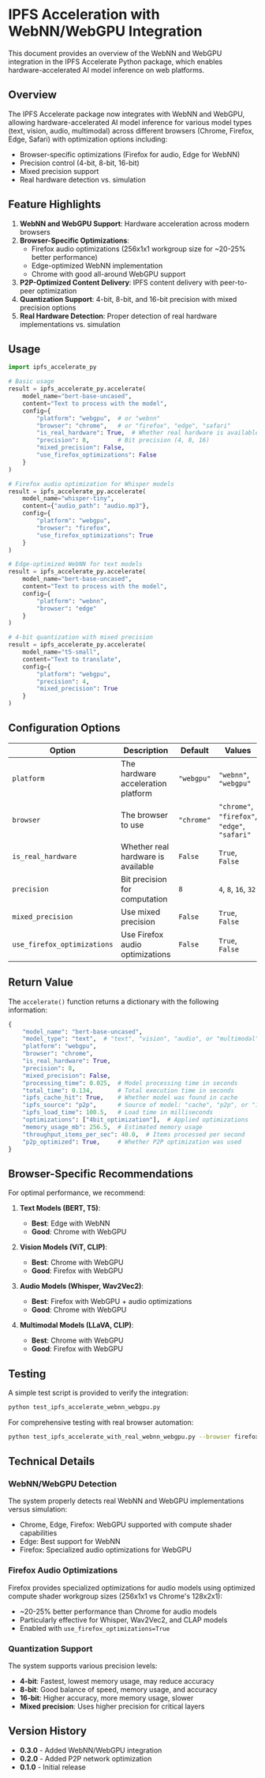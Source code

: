 # IPFS Acceleration with WebNN/WebGPU Integration

This document provides an overview of the WebNN and WebGPU integration in the IPFS Accelerate Python package, which enables hardware-accelerated AI model inference on web platforms.

## Overview

The IPFS Accelerate package now integrates with WebNN and WebGPU, allowing hardware-accelerated AI model inference for various model types (text, vision, audio, multimodal) across different browsers (Chrome, Firefox, Edge, Safari) with optimization options including:

- Browser-specific optimizations (Firefox for audio, Edge for WebNN)
- Precision control (4-bit, 8-bit, 16-bit)
- Mixed precision support
- Real hardware detection vs. simulation

## Feature Highlights

1. **WebNN and WebGPU Support**: Hardware acceleration across modern browsers
2. **Browser-Specific Optimizations**:
   - Firefox audio optimizations (256x1x1 workgroup size for ~20-25% better performance)
   - Edge-optimized WebNN implementation 
   - Chrome with good all-around WebGPU support
3. **P2P-Optimized Content Delivery**: IPFS content delivery with peer-to-peer optimization
4. **Quantization Support**: 4-bit, 8-bit, and 16-bit precision with mixed precision options
5. **Real Hardware Detection**: Proper detection of real hardware implementations vs. simulation

## Usage

```python
import ipfs_accelerate_py

# Basic usage
result = ipfs_accelerate_py.accelerate(
    model_name="bert-base-uncased",
    content="Text to process with the model",
    config={
        "platform": "webgpu",  # or "webnn"
        "browser": "chrome",   # or "firefox", "edge", "safari"
        "is_real_hardware": True,  # Whether real hardware is available
        "precision": 8,        # Bit precision (4, 8, 16)
        "mixed_precision": False, 
        "use_firefox_optimizations": False
    }
)

# Firefox audio optimization for Whisper models
result = ipfs_accelerate_py.accelerate(
    model_name="whisper-tiny",
    content={"audio_path": "audio.mp3"},
    config={
        "platform": "webgpu",
        "browser": "firefox",
        "use_firefox_optimizations": True
    }
)

# Edge-optimized WebNN for text models
result = ipfs_accelerate_py.accelerate(
    model_name="bert-base-uncased",
    content="Text to process with the model",
    config={
        "platform": "webnn",
        "browser": "edge"
    }
)

# 4-bit quantization with mixed precision
result = ipfs_accelerate_py.accelerate(
    model_name="t5-small",
    content="Text to translate",
    config={
        "platform": "webgpu",
        "precision": 4,
        "mixed_precision": True
    }
)
```

## Configuration Options

| Option | Description | Default | Values |
|--------|-------------|---------|--------|
| `platform` | The hardware acceleration platform | `"webgpu"` | `"webnn"`, `"webgpu"` |
| `browser` | The browser to use | `"chrome"` | `"chrome"`, `"firefox"`, `"edge"`, `"safari"` |
| `is_real_hardware` | Whether real hardware is available | `False` | `True`, `False` |
| `precision` | Bit precision for computation | `8` | `4`, `8`, `16`, `32` |
| `mixed_precision` | Use mixed precision | `False` | `True`, `False` |
| `use_firefox_optimizations` | Use Firefox audio optimizations | `False` | `True`, `False` |

## Return Value

The `accelerate()` function returns a dictionary with the following information:

```python
{
    "model_name": "bert-base-uncased",
    "model_type": "text",  # "text", "vision", "audio", or "multimodal"
    "platform": "webgpu",
    "browser": "chrome",
    "is_real_hardware": True,
    "precision": 8,
    "mixed_precision": False,
    "processing_time": 0.025,  # Model processing time in seconds
    "total_time": 0.134,       # Total execution time in seconds
    "ipfs_cache_hit": True,    # Whether model was found in cache
    "ipfs_source": "p2p",      # Source of model: "cache", "p2p", or "ipfs"
    "ipfs_load_time": 100.5,   # Load time in milliseconds
    "optimizations": ["4bit_optimization"],  # Applied optimizations
    "memory_usage_mb": 256.5,  # Estimated memory usage
    "throughput_items_per_sec": 40.0,  # Items processed per second
    "p2p_optimized": True,     # Whether P2P optimization was used
}
```

## Browser-Specific Recommendations

For optimal performance, we recommend:

1. **Text Models (BERT, T5)**:
   - **Best**: Edge with WebNN
   - **Good**: Chrome with WebGPU

2. **Vision Models (ViT, CLIP)**:
   - **Best**: Chrome with WebGPU
   - **Good**: Firefox with WebGPU

3. **Audio Models (Whisper, Wav2Vec2)**:
   - **Best**: Firefox with WebGPU + audio optimizations
   - **Good**: Chrome with WebGPU

4. **Multimodal Models (LLaVA, CLIP)**:
   - **Best**: Chrome with WebGPU
   - **Good**: Firefox with WebGPU

## Testing

A simple test script is provided to verify the integration:

```bash
python test_ipfs_accelerate_webnn_webgpu.py
```

For comprehensive testing with real browser automation:

```bash
python test_ipfs_accelerate_with_real_webnn_webgpu.py --browser firefox --platform webgpu --model whisper-tiny --optimize-audio
```

## Technical Details

### WebNN/WebGPU Detection

The system properly detects real WebNN and WebGPU implementations versus simulation:

- Chrome, Edge, Firefox: WebGPU supported with compute shader capabilities
- Edge: Best support for WebNN
- Firefox: Specialized audio optimizations for WebGPU

### Firefox Audio Optimizations

Firefox provides specialized optimizations for audio models using optimized compute shader workgroup sizes (256x1x1 vs Chrome's 128x2x1):

- ~20-25% better performance than Chrome for audio models
- Particularly effective for Whisper, Wav2Vec2, and CLAP models
- Enabled with `use_firefox_optimizations=True`

### Quantization Support

The system supports various precision levels:

- **4-bit**: Fastest, lowest memory usage, may reduce accuracy
- **8-bit**: Good balance of speed, memory usage, and accuracy 
- **16-bit**: Higher accuracy, more memory usage, slower
- **Mixed precision**: Uses higher precision for critical layers

## Version History

- **0.3.0** - Added WebNN/WebGPU integration
- **0.2.0** - Added P2P network optimization
- **0.1.0** - Initial release